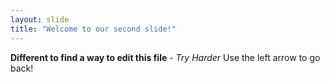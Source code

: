 ```yaml
---
layout: slide
title: "Welcome to our second slide!"
---
```

**Different to find a way to edit this file** -  *Try Harder*
Use the left arrow to go back!

